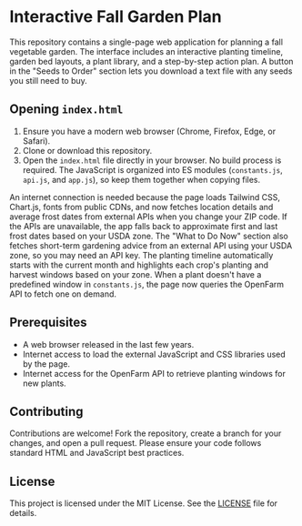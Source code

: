 # Interactive Fall Garden Plan

This repository contains a single-page web application for planning a fall vegetable garden. The interface includes an interactive planting timeline, garden bed layouts, a plant library, and a step-by-step action plan. A button in the "Seeds to Order" section lets you download a text file with any seeds you still need to buy.

## Opening `index.html`

1. Ensure you have a modern web browser (Chrome, Firefox, Edge, or Safari).
2. Clone or download this repository.
3. Open the `index.html` file directly in your browser. No build process is required.
The JavaScript is organized into ES modules (`constants.js`, `api.js`, and `app.js`), so keep them together when copying files.

An internet connection is needed because the page loads Tailwind CSS, Chart.js, fonts from public CDNs, and now fetches location details and average frost dates from external APIs when you change your ZIP code. If the APIs are unavailable, the app falls back to approximate first and last frost dates based on your USDA zone.
The "What to Do Now" section also fetches short-term gardening advice from an external API using your USDA zone, so you may need an API key.
The planting timeline automatically starts with the current month and highlights each crop's planting and harvest windows based on your zone. When a plant doesn't have a predefined window in `constants.js`, the page now queries the OpenFarm API to fetch one on demand.

## Prerequisites

- A web browser released in the last few years.
- Internet access to load the external JavaScript and CSS libraries used by the page.
- Internet access for the OpenFarm API to retrieve planting windows for new plants.

## Contributing

Contributions are welcome! Fork the repository, create a branch for your changes, and open a pull request. Please ensure your code follows standard HTML and JavaScript best practices.

## License

This project is licensed under the MIT License. See the [LICENSE](LICENSE) file for details.
